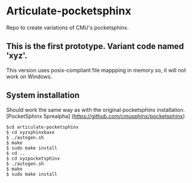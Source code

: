 # Articulate-pocketsphinx
Repo to create variations of CMU's pocketsphinx.  
## This is the first prototype. Variant code named 'xyz'.      

This version uses posix-compliant file mappping in memory so, it will not work on Windows.  



## System installation  
Should work the same way as with the original pocketsphinx installation.  
[PocketSphinx 5prealpha] (https://github.com/cmusphinx/pocketsphinx)  
  
```
$cd articulate-pocketsphinx
$ cd xyzsphinxbase
$ ./autogen.sh
$ make  
$ sudo make install
$ cd ..
$ cd xyzpocketsphinx
$ ./autogen.sh
$ make  
$ sudo make install

```

